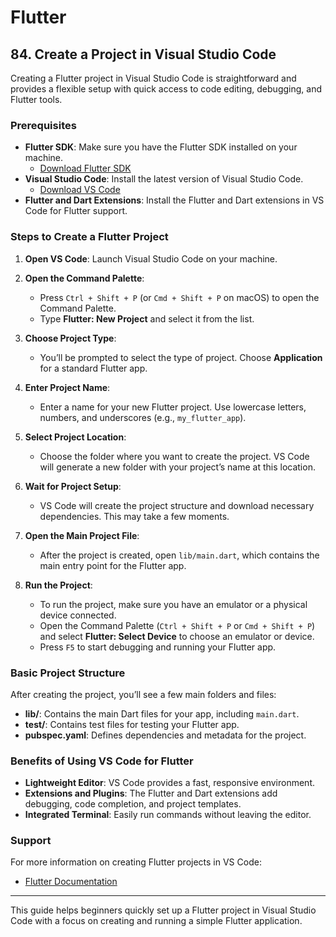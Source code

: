 # Flutter

## 84. Create a Project in Visual Studio Code

Creating a Flutter project in Visual Studio Code is straightforward and provides a flexible setup with quick access to code editing, debugging, and Flutter tools.

### Prerequisites

- **Flutter SDK**: Make sure you have the Flutter SDK installed on your machine.
  - [Download Flutter SDK](https://flutter.dev/docs/get-started/install)
- **Visual Studio Code**: Install the latest version of Visual Studio Code.
  - [Download VS Code](https://code.visualstudio.com/)
- **Flutter and Dart Extensions**: Install the Flutter and Dart extensions in VS Code for Flutter support.

### Steps to Create a Flutter Project

1. **Open VS Code**: Launch Visual Studio Code on your machine.

2. **Open the Command Palette**:

   - Press `Ctrl + Shift + P` (or `Cmd + Shift + P` on macOS) to open the Command Palette.
   - Type **Flutter: New Project** and select it from the list.

3. **Choose Project Type**:

   - You’ll be prompted to select the type of project. Choose **Application** for a standard Flutter app.

4. **Enter Project Name**:

   - Enter a name for your new Flutter project. Use lowercase letters, numbers, and underscores (e.g., `my_flutter_app`).

5. **Select Project Location**:

   - Choose the folder where you want to create the project. VS Code will generate a new folder with your project’s name at this location.

6. **Wait for Project Setup**:

   - VS Code will create the project structure and download necessary dependencies. This may take a few moments.

7. **Open the Main Project File**:

   - After the project is created, open `lib/main.dart`, which contains the main entry point for the Flutter app.

8. **Run the Project**:
   - To run the project, make sure you have an emulator or a physical device connected.
   - Open the Command Palette (`Ctrl + Shift + P` or `Cmd + Shift + P`) and select **Flutter: Select Device** to choose an emulator or device.
   - Press `F5` to start debugging and running your Flutter app.

### Basic Project Structure

After creating the project, you’ll see a few main folders and files:

- **lib/**: Contains the main Dart files for your app, including `main.dart`.
- **test/**: Contains test files for testing your Flutter app.
- **pubspec.yaml**: Defines dependencies and metadata for the project.

### Benefits of Using VS Code for Flutter

- **Lightweight Editor**: VS Code provides a fast, responsive environment.
- **Extensions and Plugins**: The Flutter and Dart extensions add debugging, code completion, and project templates.
- **Integrated Terminal**: Easily run commands without leaving the editor.

### Support

For more information on creating Flutter projects in VS Code:

- [Flutter Documentation](https://flutter.dev/docs/get-started/editor)

---

This guide helps beginners quickly set up a Flutter project in Visual Studio Code with a focus on creating and running a simple Flutter application.
